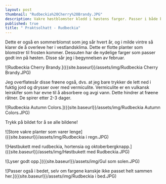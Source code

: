 ```yaml
---
layout: post
thumbnail: "Rudbeckia%20Cherry%20Brandy.JPG"
description: Vakre høstblomster kledd i høstens farger. Passer i både bed og krukker. Lette å få til fra frø.
published: true
title: " Praktsolhatt - Rudbeckia"
---
```








Dette er også en sommerblomst som jeg sår hvert år, og i milde vintre så klarer de å overleve her i vestlandsklima. Dette er flotte planter som blomstrer til frosten kommer. 
Dessuten har de nydelige farger som passer godt inn på høsten. Disse sår jeg i begynnelsen av februar.

![Rudbeckia Cherry Brandy.]({{site.baseurl}}/assets/img/Rudbeckia Cherry Brandy.JPG)

<!--more-->

Jeg overflatesår disse frøene også, dvs. at jeg bare trykker de lett ned i fuktig jord og drysser over med vermiculite. Vermiculite er en vulkansk leirskifer som har evne til å absorbere og avgi vann. Dette hindrer at frøene råtner. De spirer etter 2-3 dager.

![Rudbeckia Autumn Colors.]({{site.baseurl}}/assets/img/Rudbeckia Autumn Colors.JPG)

Trykk på bildet for å se alle bildene!

![Store vakre planter som varer lenge]({{site.baseurl}}/assets/img/Rudbeckia i regn.JPG)

![Høstbukett med rudbeckia, hortensia og oktoberbergknapp.]({{site.baseurl}}/assets/img/Høstbukett med Rudbeckia.JPG)

![Lyser godt opp.]({{site.baseurl}}/assets/img/Gul som solen.JPG)

![Passer også i bedet, selv om fargene kanskje ikke passet helt sammen her.]({{site.baseurl}}/assets/img/Rudbeckia i bed.JPG)
